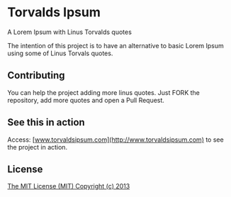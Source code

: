 # Torvalds Ipsum

A Lorem Ipsum with Linus Torvalds quotes

The intention of this project is to have an alternative to basic Lorem Ipsum using some of Linus Torvals quotes.

## Contributing 

You can help the project adding more linus quotes. Just FORK the repository, add more quotes and open a Pull Request.

## See this in action

Access: [www.torvaldsipsum.com](http://www.torvaldsipsum.com) to see the project in action.


## License

[The MIT License (MIT) Copyright (c) 2013](http://opensource.org/licenses/MIT) 